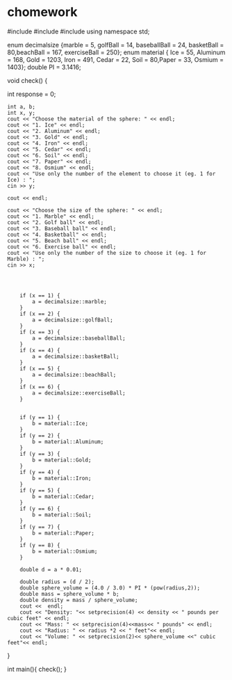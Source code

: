 # chomework
#include <iostream>
#include <string> 
#include <iomanip>
using namespace std;

enum decimalsize {marble = 5, golfBall = 14, baseballBall = 24, basketBall = 80,beachBall = 167, exerciseBall = 250};
enum material { Ice = 55, Aluminum = 168, Gold = 1203, Iron = 491, Cedar = 22, Soil = 80,Paper = 33, Osmium = 1403};
double PI = 3.1416;


void check() {


   int response = 0;

	
	int a, b;
	int x, y;
	cout << "Choose the material of the sphere: " << endl;
	cout << "1. Ice" << endl;
	cout << "2. Aluminum" << endl;
	cout << "3. Gold" << endl;
	cout << "4. Iron" << endl;
	cout << "5. Cedar" << endl;
	cout << "6. Soil" << endl;
	cout << "7. Paper" << endl;
	cout << "8. Osmium" << endl;
	cout << "Use only the number of the element to choose it (eg. 1 for Ice) : ";
	cin >> y;

	cout << endl;

	cout << "Choose the size of the sphere: " << endl;
	cout << "1. Marble" << endl;
	cout << "2. Golf ball" << endl;
	cout << "3. Baseball ball" << endl;
	cout << "4. Basketball" << endl;
	cout << "5. Beach ball" << endl;
	cout << "6. Exercise ball" << endl;
	cout << "Use only the number of the size to choose it (eg. 1 for Marble) : ";
	cin >> x;


	

		if (x == 1) {
			a = decimalsize::marble;
		}
		if (x == 2) {
			a = decimalsize::golfBall;
		}
		if (x == 3) {
			a = decimalsize::baseballBall;
		}
		if (x == 4) {
			a = decimalsize::basketBall;
		}
		if (x == 5) {
			a = decimalsize::beachBall;
		}
		if (x == 6) {
			a = decimalsize::exerciseBall;
		}


		if (y == 1) {
			b = material::Ice;
		}
		if (y == 2) {
			b = material::Aluminum;
		}
		if (y == 3) {
			b = material::Gold;
		}
		if (y == 4) {
			b = material::Iron;
		}
		if (y == 5) {
			b = material::Cedar;
		}
		if (y == 6) {
			b = material::Soil;
		}
		if (y == 7) {
			b = material::Paper;
		}
		if (y == 8) {
			b = material::Osmium;
		}
		
		double d = a * 0.01;

		double radius = (d / 2);
		double sphere_volume = (4.0 / 3.0) * PI * (pow(radius,2));
		double mass = sphere_volume * b;
		double density = mass / sphere_volume;
		cout <<  endl;
		cout << "Density: "<< setprecision(4) << density << " pounds per cubic feet" << endl;
		cout << "Mass: " << setprecision(4)<<mass<< " pounds" << endl;
		cout << "Radius: " << radius *2 << " feet"<< endl;
		cout << "Volume: " << setprecision(2)<< sphere_volume <<" cubic feet"<< endl;
	
		
}

	
int main(){ 
	check();
}

